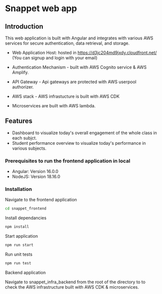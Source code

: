 # Snappet web app

## Introduction

This web application is built with Angular and integrates with various AWS services for secure authentication, data retrieval, and storage.

- Web Application Host: hosted in https://d3jc204md9jxdy.cloudfront.net/ (You can signup and login with your email)

- Authentication Mechanism - built with AWS Cognito service & AWS Amplify.

- API Gateway - Api gateways are protected with AWS userpool authorizer.

- AWS stack - AWS infrastucture is built with AWS CDK

- Microservices are built with AWS lambda.

## Features

- Dashboard to visualize today's overall engagement of the whole class in each subjct.
- Student performance overview to visualize today's performance in various subjects.

### Prerequisites to run the frontend application in local

- Angular: Version 16.0.0
- NodeJS: Version 18.16.0

### Installation

Navigate to the frontend application

```bash
cd snappet_frontend
```

Install dependancies

```bash
npm install
```

Start application

```bash
npm run start
```

Run unit tests

```bash
npm run test
```

Backend application

Navigate to snappet_infra_backend from the root of the directory to to check the
AWS infrastructure built with AWS CDK & microservices.
